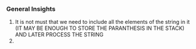 ### General Insights
1. It is not must that we need to include all the elements of the string in it (IT MAY BE ENOUGH TO STORE THE PARANTHESIS IN THE STACK) AND LATER PROCESS THE STRING
2. 